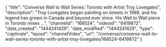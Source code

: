 {
    "title": "Converse Wall to Wall Series: Toronto with Artist Troy Lovegates",
    "description": "Troy Lovegates began painting on streets in 1988, and his legend has grown in Canada and beyond ever since. His Wall to Wall piece in Toronto mixes ...",
    "channelid": "168524",
    "videoid": "6419872",
    "date_created": "1444241429",
    "date_modified": "1444241429",
    "type": "captivate",
    "layout": "channelVideo",
    "url": "\/converse\/converse-wall-to-wall-series-toronto-with-artist-troy-lovegates\/168524-6419872"
}